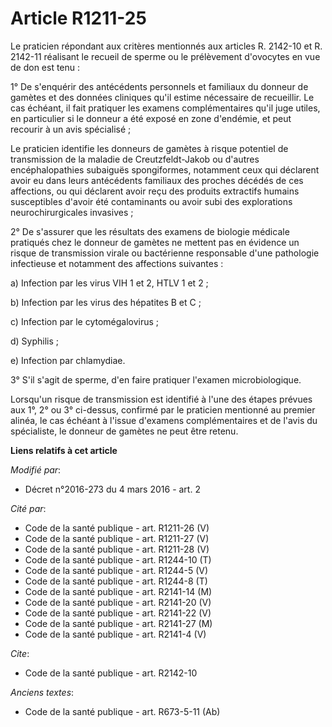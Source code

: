 # Article R1211-25

Le praticien répondant aux critères mentionnés aux articles R. 2142-10 et R. 2142-11 réalisant le recueil de sperme ou le
prélèvement d'ovocytes en vue de don est tenu : 

1° De s'enquérir des antécédents personnels et familiaux du donneur de gamètes et des données cliniques qu'il estime
nécessaire de recueillir. Le cas échéant, il fait pratiquer les examens complémentaires qu'il juge utiles, en particulier si
le donneur a été exposé en zone d'endémie, et peut recourir à un avis spécialisé ; 

Le praticien identifie les donneurs de gamètes à risque potentiel de transmission de la maladie de Creutzfeldt-Jakob ou
d'autres encéphalopathies subaiguës spongiformes, notamment ceux qui déclarent avoir eu dans leurs antécédents familiaux des
proches décédés de ces affections, ou qui déclarent avoir reçu des produits extractifs humains susceptibles d'avoir été
contaminants ou avoir subi des explorations neurochirurgicales invasives ; 

2° De s'assurer que les résultats des examens de biologie médicale pratiqués chez le donneur de gamètes ne mettent pas en
évidence un risque de transmission virale ou bactérienne responsable d'une pathologie infectieuse et notamment des affections
suivantes : 

a) Infection par les virus VIH 1 et 2, HTLV 1 et 2 ; 

b) Infection par les virus des hépatites B et C ; 

c) Infection par le cytomégalovirus ; 

d) Syphilis ; 

e) Infection par chlamydiae. 

3° S'il s'agit de sperme, d'en faire pratiquer l'examen microbiologique. 

Lorsqu'un risque de transmission est identifié à l'une des étapes prévues aux 1°, 2° ou 3° ci-dessus, confirmé par le
praticien mentionné au premier alinéa, le cas échéant à l'issue d'examens complémentaires et de l'avis du spécialiste, le
donneur de gamètes ne peut être retenu.

**Liens relatifs à cet article**

_Modifié par_:

  - Décret n°2016-273 du 4 mars 2016 - art. 2

_Cité par_:

  - Code de la santé publique - art. R1211-26 (V)
  - Code de la santé publique - art. R1211-27 (V)
  - Code de la santé publique - art. R1211-28 (V)
  - Code de la santé publique - art. R1244-10 (T)
  - Code de la santé publique - art. R1244-5 (V)
  - Code de la santé publique - art. R1244-8 (T)
  - Code de la santé publique - art. R2141-14 (M)
  - Code de la santé publique - art. R2141-20 (V)
  - Code de la santé publique - art. R2141-22 (V)
  - Code de la santé publique - art. R2141-27 (M)
  - Code de la santé publique - art. R2141-4 (V)

_Cite_:

  - Code de la santé publique - art. R2142-10

_Anciens textes_:

  - Code de la santé publique - art. R673-5-11 (Ab)
